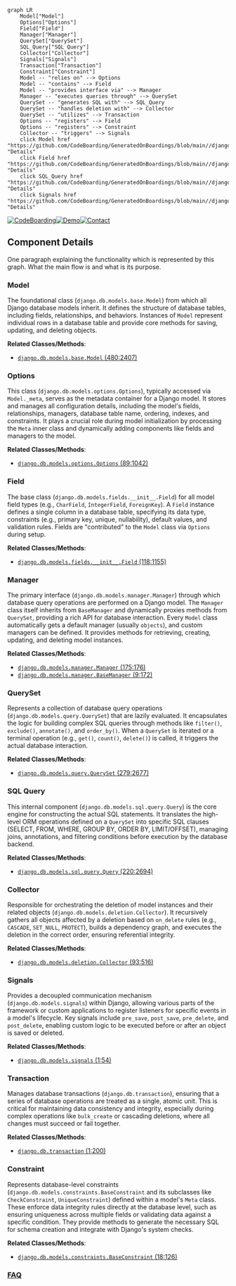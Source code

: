 ```mermaid
graph LR
    Model["Model"]
    Options["Options"]
    Field["Field"]
    Manager["Manager"]
    QuerySet["QuerySet"]
    SQL_Query["SQL Query"]
    Collector["Collector"]
    Signals["Signals"]
    Transaction["Transaction"]
    Constraint["Constraint"]
    Model -- "relies on" --> Options
    Model -- "contains" --> Field
    Model -- "provides interface via" --> Manager
    Manager -- "executes queries through" --> QuerySet
    QuerySet -- "generates SQL with" --> SQL_Query
    QuerySet -- "handles deletion with" --> Collector
    QuerySet -- "utilizes" --> Transaction
    Options -- "registers" --> Field
    Options -- "registers" --> Constraint
    Collector -- "triggers" --> Signals
    click Model href "https://github.com/CodeBoarding/GeneratedOnBoardings/blob/main//django/Model.md" "Details"
    click Field href "https://github.com/CodeBoarding/GeneratedOnBoardings/blob/main//django/Field.md" "Details"
    click SQL_Query href "https://github.com/CodeBoarding/GeneratedOnBoardings/blob/main//django/SQL_Query.md" "Details"
    click Signals href "https://github.com/CodeBoarding/GeneratedOnBoardings/blob/main//django/Signals.md" "Details"
```
[![CodeBoarding](https://img.shields.io/badge/Generated%20by-CodeBoarding-9cf?style=flat-square)](https://github.com/CodeBoarding/GeneratedOnBoardings)[![Demo](https://img.shields.io/badge/Try%20our-Demo-blue?style=flat-square)](https://www.codeboarding.org/demo)[![Contact](https://img.shields.io/badge/Contact%20us%20-%20contact@codeboarding.org-lightgrey?style=flat-square)](mailto:contact@codeboarding.org)

## Component Details

One paragraph explaining the functionality which is represented by this graph. What the main flow is and what is its purpose.

### Model
The foundational class (`django.db.models.base.Model`) from which all Django database models inherit. It defines the structure of database tables, including fields, relationships, and behaviors. Instances of `Model` represent individual rows in a database table and provide core methods for saving, updating, and deleting objects.


**Related Classes/Methods**:

- <a href="https://github.com/django/django/blob/master/django/db/models/base.py#L480-L2407" target="_blank" rel="noopener noreferrer">`django.db.models.base.Model` (480:2407)</a>


### Options
This class (`django.db.models.options.Options`), typically accessed via `Model._meta`, serves as the metadata container for a Django model. It stores and manages all configuration details, including the model's fields, relationships, managers, database table name, ordering, indexes, and constraints. It plays a crucial role during model initialization by processing the `Meta` inner class and dynamically adding components like fields and managers to the model.


**Related Classes/Methods**:

- <a href="https://github.com/django/django/blob/master/django/db/models/options.py#L89-L1042" target="_blank" rel="noopener noreferrer">`django.db.models.options.Options` (89:1042)</a>


### Field
The base class (`django.db.models.fields.__init__.Field`) for all model field types (e.g., `CharField`, `IntegerField`, `ForeignKey`). A `Field` instance defines a single column in a database table, specifying its data type, constraints (e.g., primary key, unique, nullability), default values, and validation rules. Fields are "contributed" to the `Model` class via `Options` during setup.


**Related Classes/Methods**:

- <a href="https://github.com/django/django/blob/master/django/db/models/fields/__init__.py#L118-L1155" target="_blank" rel="noopener noreferrer">`django.db.models.fields.__init__.Field` (118:1155)</a>


### Manager
The primary interface (`django.db.models.manager.Manager`) through which database query operations are performed on a Django model. The `Manager` class itself inherits from `BaseManager` and dynamically proxies methods from `QuerySet`, providing a rich API for database interaction. Every `Model` class automatically gets a default manager (usually `objects`), and custom managers can be defined. It provides methods for retrieving, creating, updating, and deleting model instances.


**Related Classes/Methods**:

- <a href="https://github.com/django/django/blob/master/django/db/models/manager.py#L175-L176" target="_blank" rel="noopener noreferrer">`django.db.models.manager.Manager` (175:176)</a>
- <a href="https://github.com/django/django/blob/master/django/db/models/manager.py#L9-L172" target="_blank" rel="noopener noreferrer">`django.db.models.manager.BaseManager` (9:172)</a>


### QuerySet
Represents a collection of database query operations (`django.db.models.query.QuerySet`) that are lazily evaluated. It encapsulates the logic for building complex SQL queries through methods like `filter()`, `exclude()`, `annotate()`, and `order_by()`. When a `QuerySet` is iterated or a terminal operation (e.g., `get()`, `count()`, `delete()`) is called, it triggers the actual database interaction.


**Related Classes/Methods**:

- <a href="https://github.com/django/django/blob/master/django/db/models/query.py#L279-L2677" target="_blank" rel="noopener noreferrer">`django.db.models.query.QuerySet` (279:2677)</a>


### SQL Query
This internal component (`django.db.models.sql.query.Query`) is the core engine for constructing the actual SQL statements. It translates the high-level ORM operations defined on a `QuerySet` into specific SQL clauses (SELECT, FROM, WHERE, GROUP BY, ORDER BY, LIMIT/OFFSET), managing joins, annotations, and filtering conditions before execution by the database backend.


**Related Classes/Methods**:

- <a href="https://github.com/django/django/blob/master/django/db/models/sql/query.py#L220-L2694" target="_blank" rel="noopener noreferrer">`django.db.models.sql.query.Query` (220:2694)</a>


### Collector
Responsible for orchestrating the deletion of model instances and their related objects (`django.db.models.deletion.Collector`). It recursively gathers all objects affected by a deletion based on `on_delete` rules (e.g., `CASCADE`, `SET_NULL`, `PROTECT`), builds a dependency graph, and executes the deletion in the correct order, ensuring referential integrity.


**Related Classes/Methods**:

- <a href="https://github.com/django/django/blob/master/django/db/models/deletion.py#L93-L516" target="_blank" rel="noopener noreferrer">`django.db.models.deletion.Collector` (93:516)</a>


### Signals
Provides a decoupled communication mechanism (`django.db.models.signals`) within Django, allowing various parts of the framework or custom applications to register listeners for specific events in a model's lifecycle. Key signals include `pre_save`, `post_save`, `pre_delete`, and `post_delete`, enabling custom logic to be executed before or after an object is saved or deleted.


**Related Classes/Methods**:

- <a href="https://github.com/django/django/blob/master/django/db/models/signals.py#L1-L54" target="_blank" rel="noopener noreferrer">`django.db.models.signals` (1:54)</a>


### Transaction
Manages database transactions (`django.db.transaction`), ensuring that a series of database operations are treated as a single, atomic unit. This is critical for maintaining data consistency and integrity, especially during complex operations like `bulk_create` or cascading deletions, where all changes must succeed or fail together.


**Related Classes/Methods**:

- <a href="https://github.com/django/django/blob/master/django/db/transaction.py#L1-L200" target="_blank" rel="noopener noreferrer">`django.db.transaction` (1:200)</a>


### Constraint
Represents database-level constraints (`django.db.models.constraints.BaseConstraint` and its subclasses like `CheckConstraint`, `UniqueConstraint`) defined within a model's `Meta` class. These enforce data integrity rules directly at the database level, such as ensuring uniqueness across multiple fields or validating data against a specific condition. They provide methods to generate the necessary SQL for schema creation and integrate with Django's system checks.


**Related Classes/Methods**:

- <a href="https://github.com/django/django/blob/master/django/db/models/constraints.py#L18-L126" target="_blank" rel="noopener noreferrer">`django.db.models.constraints.BaseConstraint` (18:126)</a>




### [FAQ](https://github.com/CodeBoarding/GeneratedOnBoardings/tree/main?tab=readme-ov-file#faq)